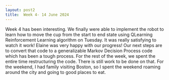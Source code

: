 ```yaml
---
layout: post2
title:  Week 4- 14 June 2024
---
```


Week 4 has been interesting. We finally were able to implement the robot to learn how to move the cup from the start to end state using QLearning Reinforcement Learning algorithm on Tuesday. It was really satisfying to watch it work! Elaine was very happy with our progress! Our next steps are to convert that code to a generalizable Markov Decision Process code which has been a tough process. For the rest of the week, we spent the entire time restructuring the code. There is still work to be done on that. For the weekend, I had family visiting Boston, so I spent the weekend roaming around the city and going to good places to eat. 